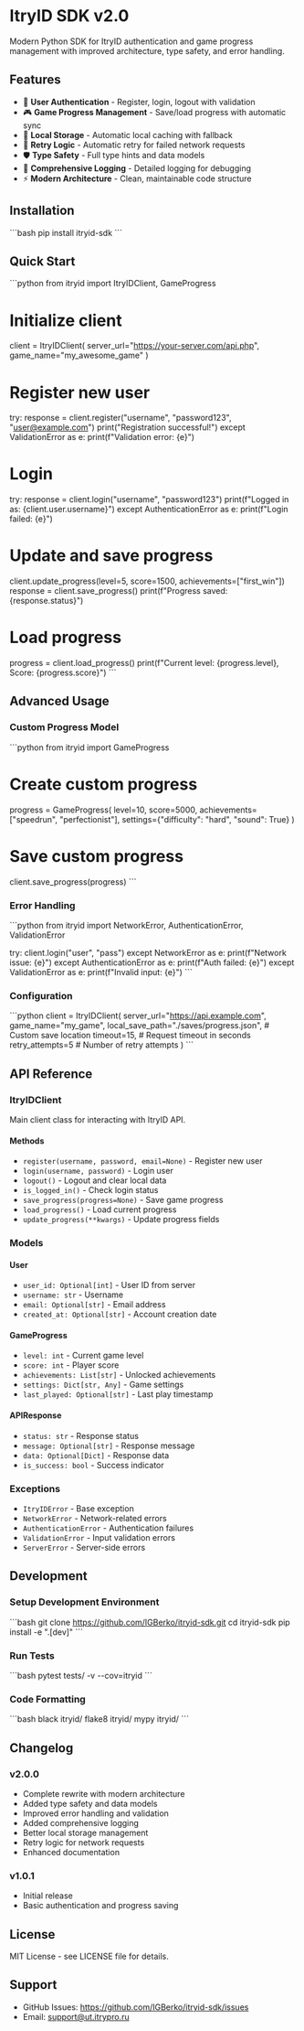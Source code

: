 # ItryID SDK v2.0

Modern Python SDK for ItryID authentication and game progress management with improved architecture, type safety, and error handling.

## Features

- 🔐 **User Authentication** - Register, login, logout with validation
- 🎮 **Game Progress Management** - Save/load progress with automatic sync
- 💾 **Local Storage** - Automatic local caching with fallback
- 🔄 **Retry Logic** - Automatic retry for failed network requests
- 🛡️ **Type Safety** - Full type hints and data models
- 📝 **Comprehensive Logging** - Detailed logging for debugging
- ⚡ **Modern Architecture** - Clean, maintainable code structure

## Installation

\`\`\`bash
pip install itryid-sdk
\`\`\`

## Quick Start

\`\`\`python
from itryid import ItryIDClient, GameProgress

# Initialize client
client = ItryIDClient(
    server_url="https://your-server.com/api.php",
    game_name="my_awesome_game"
)

# Register new user
try:
    response = client.register("username", "password123", "user@example.com")
    print("Registration successful!")
except ValidationError as e:
    print(f"Validation error: {e}")

# Login
try:
    response = client.login("username", "password123")
    print(f"Logged in as: {client.user.username}")
except AuthenticationError as e:
    print(f"Login failed: {e}")

# Update and save progress
client.update_progress(level=5, score=1500, achievements=["first_win"])
response = client.save_progress()
print(f"Progress saved: {response.status}")

# Load progress
progress = client.load_progress()
print(f"Current level: {progress.level}, Score: {progress.score}")
\`\`\`

## Advanced Usage

### Custom Progress Model

\`\`\`python
from itryid import GameProgress

# Create custom progress
progress = GameProgress(
    level=10,
    score=5000,
    achievements=["speedrun", "perfectionist"],
    settings={"difficulty": "hard", "sound": True}
)

# Save custom progress
client.save_progress(progress)
\`\`\`

### Error Handling

\`\`\`python
from itryid import NetworkError, AuthenticationError, ValidationError

try:
    client.login("user", "pass")
except NetworkError as e:
    print(f"Network issue: {e}")
except AuthenticationError as e:
    print(f"Auth failed: {e}")
except ValidationError as e:
    print(f"Invalid input: {e}")
\`\`\`

### Configuration

\`\`\`python
client = ItryIDClient(
    server_url="https://api.example.com",
    game_name="my_game",
    local_save_path="./saves/progress.json",  # Custom save location
    timeout=15,  # Request timeout in seconds
    retry_attempts=5  # Number of retry attempts
)
\`\`\`

## API Reference

### ItryIDClient

Main client class for interacting with ItryID API.

#### Methods

- `register(username, password, email=None)` - Register new user
- `login(username, password)` - Login user
- `logout()` - Logout and clear local data
- `is_logged_in()` - Check login status
- `save_progress(progress=None)` - Save game progress
- `load_progress()` - Load current progress
- `update_progress(**kwargs)` - Update progress fields

### Models

#### User
- `user_id: Optional[int]` - User ID from server
- `username: str` - Username
- `email: Optional[str]` - Email address
- `created_at: Optional[str]` - Account creation date

#### GameProgress
- `level: int` - Current game level
- `score: int` - Player score
- `achievements: List[str]` - Unlocked achievements
- `settings: Dict[str, Any]` - Game settings
- `last_played: Optional[str]` - Last play timestamp

#### APIResponse
- `status: str` - Response status
- `message: Optional[str]` - Response message
- `data: Optional[Dict]` - Response data
- `is_success: bool` - Success indicator

### Exceptions

- `ItryIDError` - Base exception
- `NetworkError` - Network-related errors
- `AuthenticationError` - Authentication failures
- `ValidationError` - Input validation errors
- `ServerError` - Server-side errors

## Development

### Setup Development Environment

\`\`\`bash
git clone https://github.com/IGBerko/itryid-sdk.git
cd itryid-sdk
pip install -e ".[dev]"
\`\`\`

### Run Tests

\`\`\`bash
pytest tests/ -v --cov=itryid
\`\`\`

### Code Formatting

\`\`\`bash
black itryid/
flake8 itryid/
mypy itryid/
\`\`\`

## Changelog

### v2.0.0
- Complete rewrite with modern architecture
- Added type safety and data models
- Improved error handling and validation
- Added comprehensive logging
- Better local storage management
- Retry logic for network requests
- Enhanced documentation

### v1.0.1
- Initial release
- Basic authentication and progress saving

## License

MIT License - see LICENSE file for details.

## Support

- GitHub Issues: https://github.com/IGBerko/itryid-sdk/issues
- Email: support@ut.itrypro.ru
